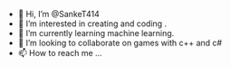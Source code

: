 - 👋 Hi, I’m @SankeT414
- 👀 I’m interested in creating and coding .
- 🌱 I’m currently learning machine learning.
- 💞️ I’m looking to collaborate on games with c++ and c#
- 📫 How to reach me ...

<!---
SankeT414/SankeT414 is a ✨ special ✨ repository because its `README.md` (this file) appears on your GitHub profile.
You can click the Preview link to take a look at your changes.
--->
